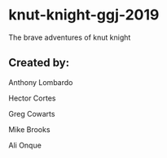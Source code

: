 # knut-knight-ggj-2019
 The brave adventures of knut knight


## Created by:
Anthony Lombardo

Hector Cortes

Greg Cowarts

Mike Brooks

Ali Onque
